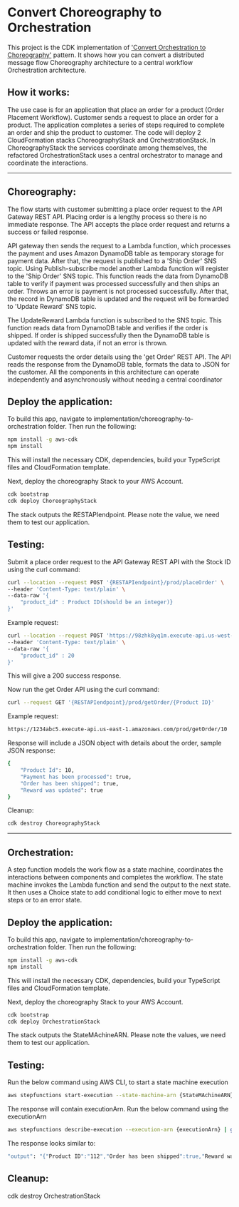 # Convert Choreography to Orchestration
This project is the CDK implementation of ['Convert Orchestration to Choreography'](https://serverlessland.com/refactoring-serverless/choreography-to-orchestration) pattern. It shows how you can convert a distributed message flow Choreography architecture to a central workflow Orchestration architecture. 

## How it works: 
The use case is for an application that place an order for a product (Order Placement Workflow). Customer sends a request to place an order for a product. The application completes a series of steps required to complete an order and ship the product to customer. The code will deploy 2 CloudFormation stacks ChoreographyStack and OrchestrationStack. In ChoreographyStack the services coordinate among themselves, the refactored OrchestrationStack uses a central orchestrator to manage and coordinate the interactions. 

***
## Choreography: 

The flow starts with customer submitting a place order request to the API Gateway REST API. Placing order is a lengthy process so there is no immediate response. The API accepts the place order request and returns a success or failed response. 

API gateway then sends the request to a Lambda function, which processes the payment and uses Amazon DynamoDB table as temporary storage for payment data. After that, the request is published to a 'Ship Order' SNS topic. Using Publish-subscribe model another Lambda function will register to the 'Ship Order' SNS topic. This function reads the data from DynamoDB table to verify if payment was processed successfully and then ships an order. Throws an error is payment is not processed successfully. After that, the record in DynamoDB table is updated and the request will be forwarded to 'Update Reward' SNS topic. 

The UpdateReward Lambda function is subscribed to the SNS topic. This function reads data from DynamoDB table and verifies if the order is shipped. If order is shipped successfully then the DynamoDB table is updated with the reward data, if not an error is thrown. 

Customer requests the order details using the 'get Order' REST API. The API reads the response from the DynamoDB table, formats the data to JSON for the customer. All the components in this architecture can operate independently and asynchronously without needing a central coordinator

## Deploy the application:
To build this app, navigate to implementation/choreography-to-orchestration folder. Then run the following:

```bash
npm install -g aws-cdk
npm install
```

This will install the necessary CDK, dependencies, build your TypeScript files and CloudFormation template.

Next, deploy the choreography Stack to your AWS Account.

```bash
cdk bootstrap
cdk deploy ChoreographyStack
```

The stack outputs the RESTAPIendpoint. Please note the value, we need them to test our application. 

## Testing:

Submit a place order request to the API Gateway REST API with the Stock ID using the curl command: 

```bash
curl --location --request POST '{RESTAPIendpoint}/prod/placeOrder' \
--header 'Content-Type: text/plain' \
--data-raw '{
    "product_id" : Product ID(should be an integer)}
}'

````

Example request: 

```bash
curl --location --request POST 'https://98zhk8yq1m.execute-api.us-west-1.amazonaws.com/prod/placeOrder' \
--header 'Content-Type: text/plain' \
--data-raw '{
    "product_id" : 20
}'

```

This will give a 200 success response.

Now run the get Order API using the curl command:

```bash
curl --request GET '{RESTAPIendpoint}/prod/getOrder/{Product ID}'
```
Example request: 

```bash
https://1234abc5.execute-api.us-east-1.amazonaws.com/prod/getOrder/10
```

Response will include a JSON object with details about the order, sample JSON response:

```bash
{
    "Product Id": 10,
    "Payment has been processed": true,
    "Order has been shipped": true,
    "Reward was updated": true
}
```

Cleanup:

```bash
cdk destroy ChoreographyStack
```
***

## Orchestration:

A step function models the work flow as a state machine, coordinates the interactions between components and completes the workflow. The state machine invokes the Lambda function and send the output to the next state. It then uses a Choice state to add conditional logic to either move to next steps or to an error state. 

## Deploy the application:
To build this app, navigate to implementation/choreography-to-orchestration folder. Then run the following:

```bash
npm install -g aws-cdk
npm install
```

This will install the necessary CDK, dependencies, build your TypeScript files and CloudFormation template.

Next, deploy the choreography Stack to your AWS Account.

```bash
cdk bootstrap
cdk deploy OrchestrationStack
```
The stack outputs the StateMAchineARN. Please note the values, we need them to test our application. 

## Testing:
Run the below command using AWS CLI, to start a state machine execution

```bash
aws stepfunctions start-execution --state-machine-arn {StateMAchineARN}  --input "$(echo '{"product_id": "112"}' | jq -R . )"
```

The response will contain executionArn. Run the below command using the executionArn

```bash
aws stepfunctions describe-execution --execution-arn {executionArn} | grep -w output | sed 's/\\//g'
```

The response looks similar to: 

```bash
"output": "{"Product ID":"112","Order has been shipped":true,"Reward was updated":true,"Payment has been processed":true}",

```
## Cleanup:
cdk destroy OrchestrationStack